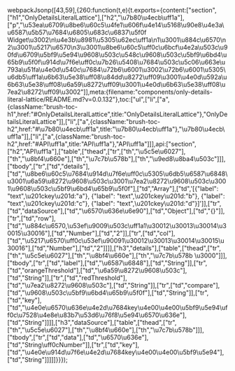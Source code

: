 webpackJsonp([43,59],{260:function(t,e){t.exports={content:["section",["h1","OnlyDetailsLiteralLattice"],["h2","\u7b80\u4ecb\uff1a"],["p","\u53ea\u6709\u8be6\u60c5\u4fe1\u606f\u4e14\u5168\u90e8\u4e3a\u6587\u5b57\u7684\u6805\u683c\u6837\u5f0f Widget\u3002\n\u4e3b\u8981\u5305\u62ec\uff1a\n1\u3001\u884c\u6570\n2\u3001\u5217\u6570\n3\u3001\u8be6\u60c5\uff0c\u6bcf\u4e2a\u503c\u90fd\u6709\u5bf9\u5e94\u9608\u503c\u548c\u9608\u503c\u5bf9\u6bd4\u65b9\u5f0f\u914d\u7f6e\uff0c\u7b26\u5408\u7684\u503c\u5c06\u663e\u793a\u51fa\u4e0d\u540c\u7684\u72b6\u6001\u3002\u72b6\u6001\u5305\u6db5\uff1a\u6b63\u5e38\uff08\u84dd\u8272\uff09\u3001\u4e0d\u592a\u6b63\u5e38\uff08\u6a59\u8272\uff09\u3001\u4e0d\u6b63\u5e38\uff08\u7ea2\u8272\uff09\u3002"]],meta:{filename:"components/only-details-literal-lattice/README.md?v=0.0.132"},toc:["ul",["li",["a",{className:"brush-toc-h1",href:"#OnlyDetailsLiteralLattice",title:"OnlyDetailsLiteralLattice"},"OnlyDetailsLiteralLattice"]],["li",["a",{className:"brush-toc-h2",href:"#\u7b80\u4ecb\uff1a",title:"\u7b80\u4ecb\uff1a"},"\u7b80\u4ecb\uff1a"]],["li",["a",{className:"brush-toc-h2",href:"#API\uff1a",title:"API\uff1a"},"API\uff1a"]]],api:["section",["h2","API\uff1a"],["table",["thead",["tr",["th","\u5c5e\u6027"],["th","\u8bf4\u660e"],["th","\u7c7b\u578b"],["th","\u9ed8\u8ba4\u503c"]]],["tbody",["tr",["td","details"],["td","\u8be6\u60c5\u7684\u914d\u7f6e\uff0c\u5305\u6db5\u6587\u6848\u3001\u6a59\u8272\u9608\u503c\u3001\u7ea2\u8272\u9608\u503c\u3001\u9608\u503c\u5bf9\u6bd4\u65b9\u5f0f"],["td","Array"],["td",'[{"label": "text",\u201ckey\u201d:"a"}, {"label": "text",\u201ckey\u201d:"b"}, {"label": "text",\u201ckey\u201d:"c"}, {"label": "text",\u201ckey\u201d:"d"}]']],["tr",["td","dataSource"],["td","\u6570\u636e\u6e90"],["td","Object"],["td","{}"]],["tr",["td","row"],["td","\u884c\u6570,\u53ef\u9009\u503c\uff1a1\u30012\u30013\u30014\u30015\u30016"],["td","Number"],["td","2"]],["tr",["td","col"],["td","\u5217\u6570\uff0c\u53ef\u90091\u30012\u30013\u30014\u30015\u30016"],["td","Number"],["td","2"]]]],["h3","details"],["table",["thead",["tr",["th","\u5c5e\u6027"],["th","\u8bf4\u660e"],["th","\u7c7b\u578b \u3000"]]],["tbody",["tr",["td","label"],["td","\u6587\u6848"],["td","String"]],["tr",["td","orangeThreshold"],["td","\u6a59\u8272\u9608\u503c"],["td","String"]],["tr",["td","redThreshold"],["td","\u7ea2\u8272\u9608\u503c"],["td","String"]],["tr",["td","compare"],["td","\u9608\u503c\u5bf9\u6bd4\u65b9\u5f0f"],["td","String"]],["tr",["td","key"],["td","\u4e0e\u6570\u636e\u4e2d\u7684key\u4e00\u4e00\u5bf9\u5e94\uff0c\u7528\u4e8e\u83b7\u53d6\u76f8\u5e94\u6570\u636e"],["td","String"]]]],["h3","dataSource"],["table",["thead",["tr",["th","\u5c5e\u6027"],["th","\u8bf4\u660e"],["th","\u7c7b\u578b"]]],["tbody",["tr",["td","data"],["td","\u6570\u636e"],["td","String\uff0cNumber"]],["tr",["td","key"],["td","\u4e0e\u914d\u7f6e\u4e2d\u7684key\u4e00\u4e00\u5bf9\u5e94"],["td","String"]]]]]}}});